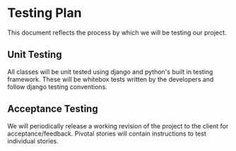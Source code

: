 Testing Plan
============

This document reflects the process by which we will be testing our project.

## Unit Testing

All classes will be unit tested using django and python's built in testing framework. These will be whitebox tests written by the developers and follow django testing conventions.

## Acceptance Testing

We will periodically release a working revision of the project to the client for acceptance/feedback. Pivotal stories will contain instructions to test individual stories.
